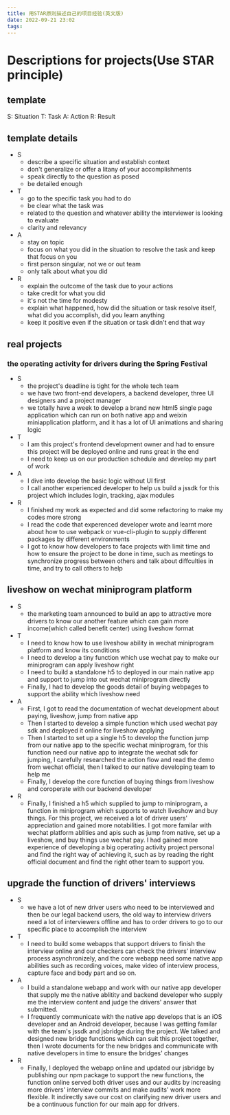 ```yaml
---
title: 用STAR原则描述自己的项目经验(英文版)
date: 2022-09-21 23:02
tags:
---
```


# Descriptions for projects(Use STAR principle)

## template

S: Situation
T: Task
A: Action
R: Result

## template details

- S
    - describe a specific situation and establish context
    - don't generalize or offer a litany of your accomplishments
    - speak directly to the question as posed
    - be detailed enough
- T
    - go to the specific task you had to do
    - be clear what the task was
    - related to the question and whatever ability the interviewer is looking to evaluate
    - clarity and relevancy
- A
    - stay on topic
    - focus on what you did in the situation to resolve the task and keep that focus on you
    - first person singular, not we or out team
    - only talk about what you did
- R
    - explain the outcome of the task due to your actions
    - take credit for what you did
    - it's not the time for modesty
    - explain what happened, how did the situation or task resolve itself, what did you accomplish, did you learn anything
    - keep it positive even if the situation or task didn't end that way

## real projects

### the operating activity for drivers during the Spring Festival

- S
    - the project's deadline is tight for the whole tech team
    - we have two front-end developers, a backend developer, three UI designers and a project manager
    - we totally have a week to develop a brand new html5 single page application which can run on both native app and weixin miniapplication platform, and it has a lot of UI animations and sharing logic
- T
    - I am this project's frontend development owner and had to ensure this project will be deployed online and runs great in the end
    - I need to keep us on our production schedule and develop my part of work
- A
    - I dive into develop the basic logic without UI first
    - I call another experienced developer to help us build a jssdk for this project which includes login, tracking, ajax modules
- R
    - I finished my work as expected and did some refactoring to make my codes more strong
    - I read the code that experenced developer wrote and learnt more about how to use webpack or vue-cli-plugin to supply different packages by different environments
    - I got to know how developers to face projects with limit time and how to ensure the project to be done in time, such as meetings to synchronize progress between others and talk about diffculties in time, and try to call others to help

## liveshow on wechat miniprogram platform

- S
    - the marketing team announced to build an app to attractive more drivers to know our another feature which can gain more income(which called benefit center) using liveshow format
- T
    - I need to know how to use liveshow ability in wechat miniprogram platform and know its conditions
    - I need to develop a tiny function which use wechat pay to make our miniprogram can apply liveshow right
    - I need to build a standalone h5 to deployed in our main native app and support to jump into out wechat miniprogram directly
    - Finally, I had to develop the goods detail of buying webpages to support the ability which liveshow need
- A
    - First, I got to read the documentation of wechat development about paying, liveshow, jump from native app
    - Then I started to develop a simple function which used wechat pay sdk and deployed it online for liveshow applying
    - Then I started to set up a single h5 to develop the function jump from our native app to the specific wechat miniprogram, for this function need our native app to integrate the wechat sdk for jumping, I carefully researched the action flow and read the demo from wechat official, then I talked to our native developing team to help me
    - Finally, I develop the core function of buying things from liveshow and coroperate with our backend developer
- R
    - Finally, I finished a h5 which supplied to jump to miniprogram, a function in miniprogram which supports to watch liveshow and buy things. For this project, we received a lot of driver users' appreciation and gained more notabilities. I got more familar with wechat platform ablities and apis such as jump from native, set up a liveshow, and buy things use wechat pay. I had gained more experience of developing a big operating activity project personal and find the right way of achieving it, such as by reading the right official document and find the right other team to support you.

## upgrade the function of drivers' interviews

- S
    - we have a lot of new driver users who need to be interviewed and then be our legal backend users, the old way to interview drivers need a lot of interviewers offline and has to order drivers to go to our specific place to accomplish the interview
- T
    - I need to build some webapps that support drivers to finish the interview online and our checkers can check the drivers' interview process asynchronizely, and the core webapp need some native app abilities such as recording voices, make video of interview process, capture face and body part and so on.
- A
    - I build a standalone webapp and work with our native app developer that supply me the native ablitity and backend developer who supply me the interview content and judge the drivers' answer that submitted.
    - I frequently communicate with the native app develops that is an iOS developer and an Android developer, because I was getting familar with the team's jssdk and jsbridge during the project. We talked and designed new bridge functions which can suit this project together, then I wrote documents for the new bridges and communicate with native developers in time to ensure the bridges'
    changes
- R
    - Finally, I deployed the webapp online and updated our jsbridge by publishing our npm package to support the new functions, the function online served both driver uses and our audits by increasing more drivers' interview commits and make audits' work more flexible. It indirectly save our cost on clarifying new driver users and be a continuous function for our main app for drivers.

